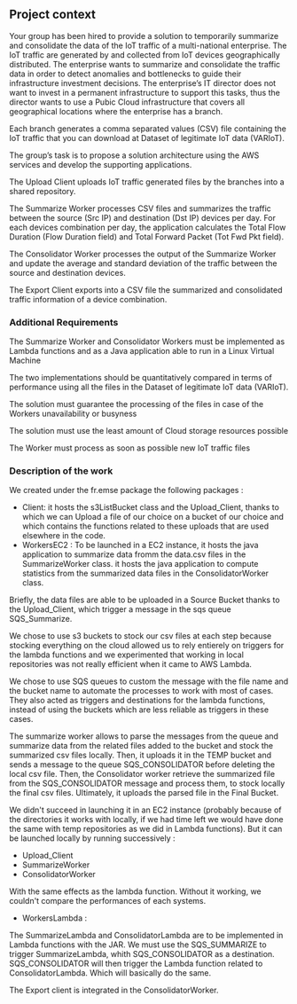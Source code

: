 ## Project context 

Your group has been hired to provide a solution to temporarily summarize and consolidate the data of the IoT traffic of a multi-national enterprise. The IoT traffic are generated by and collected from IoT devices geographically distributed. The enterprise wants to summarize and consolidate the traffic data in order to detect anomalies and bottlenecks to guide their infrastructure investment decisions. The enterprise’s IT director does not want to invest in a permanent infrastructure to support this tasks, thus the director wants to use a Pubic Cloud infrastructure that covers all geographical locations where the enterprise has a branch.

Each branch generates a comma separated values (CSV) file containing the IoT traffic that you can download at Dataset of legitimate IoT data (VARIoT).

The group’s task is to propose a solution architecture using the AWS services and develop the supporting applications.

The Upload Client uploads IoT traffic generated files by the branches into a shared repository.

The Summarize Worker processes CSV files and summarizes the traffic between the source (Src IP) and destination (Dst IP) devices per day. For each devices combination per day, the application calculates the Total Flow Duration (Flow Duration field) and Total Forward Packet (Tot Fwd Pkt field).

The Consolidator Worker processes the output of the Summarize Worker and update the average and standard deviation of the traffic between the source and destination devices.

The Export Client exports into a CSV file the summarized and consolidated traffic information of a device combination.

### Additional Requirements
The Summarize Worker and Consolidator Workers must be implemented as Lambda functions and as a Java application able to run in a Linux Virtual Machine

The two implementations should be quantitatively compared in terms of performance using all the files in the Dataset of legitimate IoT data (VARIoT).

The solution must guarantee the processing of the files in case of the Workers unavailability or busyness

The solution must use the least amount of Cloud storage resources possible

The Worker must process as soon as possible new IoT traffic files

### Description of the work

We created under the fr.emse package the following packages : 

- Client: it hosts the s3ListBucket class and the Upload_Client, thanks to which we can Upload a file of our choice on a bucket of our choice and which contains the functions related to these uploads that are used elsewhere in the code.
- WorkersEC2 : 
To be launched in a EC2 instance,
 it hosts the java application to summarize data fromm the data.csv files in the SummarizeWorker class.
 it hosts the java application to compute statistics from the summarized data files in the ConsolidatorWorker class.
 
Briefly, the data files are able to be uploaded in a Source Bucket thanks to the Upload_Client, which trigger a message in the sqs queue SQS_Summarize.

We chose to use s3 buckets to stock our csv files at each step because stocking everything on the cloud allowed us to rely entierely on triggers for the lambda functions and we experimented that working in local repositories was not really efficient when it came to AWS Lambda.

We chose to use SQS queues to custom the message with the file name and the bucket name to automate the processes to work with most of cases. They also acted as triggers and destinations for the lambda functions, instead of using the buckets which are less reliable as triggers in these cases.

The summarize worker allows to parse the messages from the queue and summarize data from the related files added to the bucket and stock the summarized csv files locally. Then, it uploads it in the TEMP bucket and sends a message to the queue SQS_CONSOLIDATOR before deleting the local csv file.
Then, the Consolidator worker retrieve the summarized file from the SQS_CONSOLIDATOR message and process them, to stock locally the final csv files. Ultimately, it uploads the parsed file in the Final Bucket.

We didn't succeed in launching it in an EC2 instance (probably because of the directories it works with locally, if we had time left we would have done the same with temp repositories as we did in Lambda functions). But it can be launched locally by running successively :

- Upload_Client
- SummarizeWorker
- ConsolidatorWorker

With the same effects as the lambda function. 
Without it working, we couldn't compare the performances of each systems.


- WorkersLambda : 

The SummarizeLambda and ConsolidatorLambda are to be implemented in Lambda functions with the JAR. We must use the SQS_SUMMARIZE to trigger SummarizeLambda, whith SQS_CONSOLIDATOR as a destination. SQS_CONSOLIDATOR will then trigger the Lambda function related to ConsolidatorLambda. 
Which will basically do the same.

The Export client is integrated in the ConsolidatorWorker.